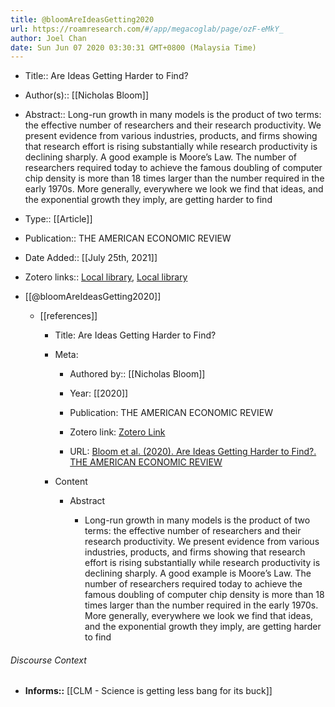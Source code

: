 ```yaml
---
title: @bloomAreIdeasGetting2020
url: https://roamresearch.com/#/app/megacoglab/page/ozF-eMkY_
author: Joel Chan
date: Sun Jun 07 2020 03:30:31 GMT+0800 (Malaysia Time)
---
```


- Title:: Are Ideas Getting Harder to Find?
- Author(s):: [[Nicholas Bloom]]
- Abstract:: Long-run growth in many models is the product of two terms: the effective number of researchers and their research productivity. We present evidence from various industries, products, and firms showing that research effort is rising substantially while research productivity is declining sharply. A good example is Moore’s Law. The number of researchers required today to achieve the famous doubling of computer chip density is more than 18 times larger than the number required in the early 1970s. More generally, everywhere we look we find that ideas, and the exponential growth they imply, are
getting harder to find
- Type:: [[Article]]
- Publication:: THE AMERICAN ECONOMIC REVIEW
- Date Added:: [[July 25th, 2021]]
- Zotero links:: [Local library](zotero://select/groups/2451508/items/JYI8DJRV), [Local library](https://www.zotero.org/groups/2451508/items/JYI8DJRV)
- [[@bloomAreIdeasGetting2020]]

    - [[references]]

        - Title: Are Ideas Getting Harder to Find?

        - Meta:

            - Authored by:: [[Nicholas Bloom]]

            - Year: [[2020]]

            - Publication: THE AMERICAN ECONOMIC REVIEW

            - Zotero link: [Zotero Link](zotero://select/items/1_4RW6RNPZ)

            - URL: [Bloom et al. (2020). Are Ideas Getting Harder to Find?. THE AMERICAN ECONOMIC REVIEW](https://www.aeaweb.org/articles?id=10.1257/aer.20180338)

        - Content

            - Abstract

                - Long-run growth in many models is the product of two terms: the effective number of researchers and their research productivity. We present evidence from various industries, products, and firms showing that research effort is rising substantially while research productivity is declining sharply. A good example is Moore’s Law. The number of researchers required today to achieve the famous doubling of computer chip density is more than 18 times larger than the number required in the early 1970s. More generally, everywhere we look we find that ideas, and the exponential growth they imply, are getting harder to find

###### Discourse Context

- **Informs::** [[CLM - Science is getting less bang for its buck]]
